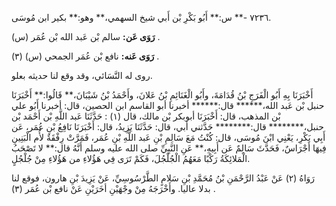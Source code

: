 ٧٢٣٦ -** س:** أَبُو بَكْرِ بْن أَبي شيخ السهمي،** وهو:** بكير ابن مُوسَى.

**رَوَى عَن:** سالم بْن عَبد الله بْن عُمَر (س) .

**رَوَى عَنه:** نافع بْن عُمَر الجمحي (س) (٣) .

روى له النَّسَائي، وقد وقع لنا حديثه بعلو.

أَخْبَرَنَا بِهِ أَبُو الْفَرَجِ بْنُ قُدَامَةَ، وأَبُو الْغَنَائِمِ بْنُ عَلانَ، وأَحْمَدُ بْنُ شَيْبَانَ،** قَالُوا:** أَخْبَرَنَا حنبل بْن عَبد الله،****** قال:****** أخبرنا أبو القاسم ابن الحصين، قال: أخبرنا أَبُو علي بْن المذهب، قال: أَخْبَرَنَا أبوبكر بْن مالك، قال (١) : حَدَّثَنَا عَبد اللَّهِ بْن أَحْمَد بْن حنبل،******** قال:******** حَدَّثني أبي، قال: حَدَّثَنَا يَزِيدُ، قال: أَخْبَرَنَا نَافِعُ بْنِ عُمَر، عَن أَبِي بَكْرِ، يَعْنِي ابْنَ مُوسَى، قال: كُنْتُ مَعَ سَالِمِ بْنِ عَبد اللَّهِ بْنِ عُمَر، فَمَرَّتْ رِفْقَةٌ لأُم الْبَنِينِ فِيهَا أَجْرَاسٌ، فَحَدَّثَ سَالِمٌ عَن أَبِيهِ،** عَنِ النَّبِيِّ صلى الله عليه وسلم أَنَّهُ قال:** لا تَصْحَبُ الْمَلائِكَةُ رَكْبًا مَعَهُمُ الْجُلْجُلَ، فَكَمْ تَرَى فِي هَؤُلاءِ من هَؤُلاءِ مِنْ جُلْجُلٍ.

رَوَاهُ (٢) عَنْ عَبْدُ الرَّحْمَنِ بْنُ مُحَمَّدِ بْنِ سَلامٍ الطَّرْسُوسِيِّ، عَنْ يَزِيدَ بْنِ هارون، فوقع لنا بدلا عاليا. وأَخْرَجَهُ مِنْ وجْهَيْنِ أخَرَيْنِ عَنْ نافع بْن عُمَر (٣) .
